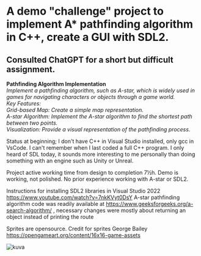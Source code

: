 # A demo "challenge" project to implement A* pathfinding algorithm in C++, create a GUI with SDL2.

## Consulted ChatGPT for a short but difficult assignment. 

**Pathfinding Algorithm Implementation**</br>
*Implement a pathfinding algorithm, such as A-star, which is widely used in games for navigating characters or objects through a game world.*</br>
*Key Features:* </br>
    *Grid-based Map: Create a simple map representation.*</br>
    *A-star Algorithm: Implement the A-star algorithm to find the shortest path between two points.*</br>
    *Visualization: Provide a visual representation of the pathfinding process.*</br>

Status at beginning; I don't have C++ in Visual Studio installed, only gcc in VsCode. I can't remember when I last coded a full C++ program. I only heard of SDL today, it sounds more interesting to me personally than doing something with an engine such as Unity or Unreal.

Project active working time from design to completion 7½h. Demo is working, not polished. No prior experience working with A-star or SDL2.

Instructions for installing SDL2 libraries in Visual Studio 2022 https://www.youtube.com/watch?v=7nkKVyt0DsY
A-star pathfinding algorithm code was readily available at https://www.geeksforgeeks.org/a-search-algorithm/ , necessary changes were mostly about returning an object instead of printing the route

Sprites are opensource. Credit for sprites George Bailey
https://opengameart.org/content/16x16-game-assets

![kuva](https://github.com/user-attachments/assets/d503f3ad-c1f4-435b-8d01-b087d731f9d5)
